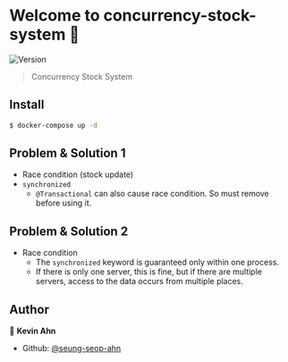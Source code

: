 # Welcome to concurrency-stock-system 👋
![Version](https://img.shields.io/badge/version-0.0.0-blue.svg?cacheSeconds=2592000)

> Concurrency Stock System

## Install

```sh
$ docker-compose up -d
```

## Problem & Solution 1

- Race condition (stock update)
- `synchronized`
  - `@Transactional` can also cause race condition. So must remove before using it.

## Problem & Solution 2

- Race condition
  - The `synchronized` keyword is guaranteed only within one process. 
  - If there is only one server, this is fine, but if there are multiple servers, access to the data occurs from multiple places.

## Author

👤 **Kevin Ahn**

* Github: [@seung-seop-ahn](https://github.com/seung-seop-ahn)